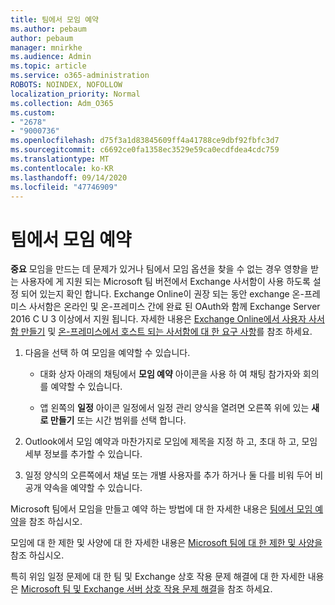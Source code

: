 ```yaml
---
title: 팀에서 모임 예약
ms.author: pebaum
author: pebaum
manager: mnirkhe
ms.audience: Admin
ms.topic: article
ms.service: o365-administration
ROBOTS: NOINDEX, NOFOLLOW
localization_priority: Normal
ms.collection: Adm_O365
ms.custom:
- "2678"
- "9000736"
ms.openlocfilehash: d75f3a1d83845609ff4a41788ce9dbf92fbfc3d7
ms.sourcegitcommit: c6692ce0fa1358ec3529e59ca0ecdfdea4cdc759
ms.translationtype: MT
ms.contentlocale: ko-KR
ms.lasthandoff: 09/14/2020
ms.locfileid: "47746909"
---
```

# <a name="schedule-a-meeting-in-teams"></a>팀에서 모임 예약

**중요** 모임을 만드는 데 문제가 있거나 팀에서 모임 옵션을 찾을 수 없는 경우 영향을 받는 사용자에 게 지원 되는 Microsoft 팀 버전에서 Exchange 사서함이 사용 하도록 설정 되어 있는지 확인 합니다. Exchange Online이 권장 되는 동안 exchange 온-프레미스 사서함은 온라인 및 온-프레미스 간에 완료 된 OAuth와 함께 Exchange Server 2016 C U 3 이상에서 지원 됩니다. 자세한 내용은 [Exchange Online에서 사용자 사서함 만들기](https://docs.microsoft.com/exchange/recipients-in-exchange-online/create-user-mailboxes) 및 [온-프레미스에서 호스트 되는 사서함에 대 한 요구 사항](https://docs.microsoft.com/microsoftteams/exchange-teams-interact#requirements-for-mailboxes-hosted-on-premises)를 참조 하세요. 

1. 다음을 선택 하 여 모임을 예약할 수 있습니다.

    - 대화 상자 아래의 채팅에서 **모임 예약** 아이콘을 사용 하 여 채팅 참가자와 회의를 예약할 수 있습니다.

    - 앱 왼쪽의 **일정** 아이콘 일정에서 일정 관리 양식을 열려면 오른쪽 위에 있는 **새로 만들기** 또는 시간 범위를 선택 합니다.

2. Outlook에서 모임 예약과 마찬가지로 모임에 제목을 지정 하 고, 초대 하 고, 모임 세부 정보를 추가할 수 있습니다.

3. 일정 양식의 오른쪽에서 채널 또는 개별 사용자를 추가 하거나 둘 다를 비워 두어 비공개 약속을 예약할 수 있습니다.

Microsoft 팀에서 모임을 만들고 예약 하는 방법에 대 한 자세한 내용은 [팀에서 모임 예약](https://support.office.com/article/Schedule-a-meeting-in-Teams-943507a9-8583-4c58-b5d2-8ec8265e04e5)을 참조 하십시오.

모임에 대 한 제한 및 사양에 대 한 자세한 내용은 [Microsoft 팀에 대 한 제한 및 사양을](https://docs.microsoft.com/microsoftteams/limits-specifications-teams#meetings-and-calls)참조 하십시오.

특히 위임 일정 문제에 대 한 팀 및 Exchange 상호 작용 문제 해결에 대 한 자세한 내용은 [Microsoft 팀 및 Exchange 서버 상호 작용 문제 해결](https://docs.microsoft.com/microsoftteams/troubleshoot/known-issues/teams-exchange-interaction-issue)을 참조 하세요.